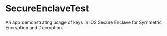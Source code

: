 # SecureEnclaveTest
An app demonstrating usage of keys in iOS Secure Enclave for Symmetric Encryption and Decryption.
